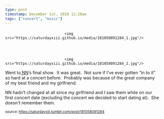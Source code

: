 ```yaml
---
type: post
timestamp: December 1st, 2018 12:28am
tags: ["concert", "music"]
---
```

####


                               <img src="https://saturdayxiii.github.io/media/181058091284_1.jpg"/>
                           

                                                                                                                           

                               <img src="https://saturdayxiii.github.io/media/181058091284_2.jpg"/>
                           

                                                                                                                      
Went to<a href="https://nnedmonton.bandcamp.com" target="_blank"> NN</a>’s final show.  It was great.  Not sure if I’ve ever gotten “in to it” so hard at a concert before.  Probably was because of the great company of my best friend and my girlfriend.  

NN hadn’t changed at all since my girlfriend and I saw them while on our first concert date (excluding the concert we decided to start dating at).  She doesn't remember them.
 
                                    
                
                
                
                
                                
<small>source: https://saturdayxiii.tumblr.com/post/181058091284</small>